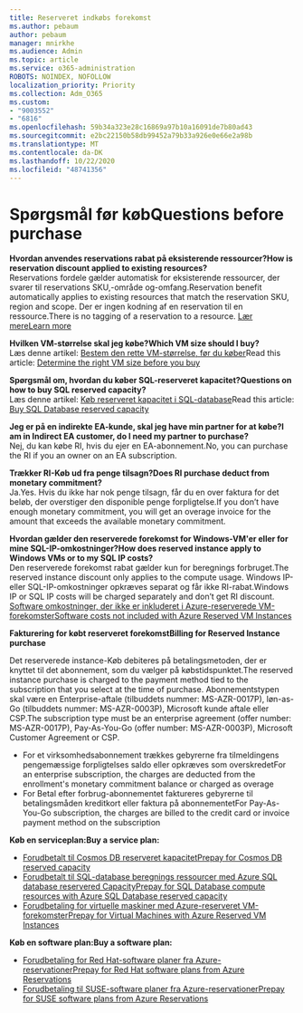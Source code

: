 ```yaml
---
title: Reserveret indkøbs forekomst
ms.author: pebaum
author: pebaum
manager: mnirkhe
ms.audience: Admin
ms.topic: article
ms.service: o365-administration
ROBOTS: NOINDEX, NOFOLLOW
localization_priority: Priority
ms.collection: Adm_O365
ms.custom:
- "9003552"
- "6816"
ms.openlocfilehash: 59b34a323e28c16869a97b10a16091de7b80ad43
ms.sourcegitcommit: e2bc22150b58db99452a79b33a926e0e66e2a98b
ms.translationtype: MT
ms.contentlocale: da-DK
ms.lasthandoff: 10/22/2020
ms.locfileid: "48741356"
---
```

# <a name="questions-before-purchase"></a><span data-ttu-id="fe9da-102">Spørgsmål før køb</span><span class="sxs-lookup"><span data-stu-id="fe9da-102">Questions before purchase</span></span>

<span data-ttu-id="fe9da-103">**Hvordan anvendes reservations rabat på eksisterende ressourcer?**</span><span class="sxs-lookup"><span data-stu-id="fe9da-103">**How is reservation discount applied to existing resources?**</span></span>  
<span data-ttu-id="fe9da-104">Reservations fordele gælder automatisk for eksisterende ressourcer, der svarer til reservations SKU,-område og-omfang.</span><span class="sxs-lookup"><span data-stu-id="fe9da-104">Reservation benefit automatically applies to existing resources that match the reservation SKU, region and scope.</span></span> <span data-ttu-id="fe9da-105">Der er ingen kodning af en reservation til en ressource.</span><span class="sxs-lookup"><span data-stu-id="fe9da-105">There is no tagging of a reservation to a resource.</span></span> [<span data-ttu-id="fe9da-106">Lær mere</span><span class="sxs-lookup"><span data-stu-id="fe9da-106">Learn more</span></span>](https://docs.microsoft.com/azure/cost-management-billing/reservations/save-compute-costs-reservations?WT.mc_id=Portal-Microsoft_Azure_Support#how-reservation-discount-is-applied) 

<span data-ttu-id="fe9da-107">**Hvilken VM-størrelse skal jeg købe?**</span><span class="sxs-lookup"><span data-stu-id="fe9da-107">**Which VM size should I buy?**</span></span>  
<span data-ttu-id="fe9da-108">Læs denne artikel: [Bestem den rette VM-størrelse, før du køber](https://docs.microsoft.com/azure/virtual-machines/windows/prepay-reserved-vm-instances?toc=/azure/billing/TOC.json&WT.mc_id=Portal-Microsoft_Azure_Support#determine-the-right-vm-size-before-you-buy)</span><span class="sxs-lookup"><span data-stu-id="fe9da-108">Read this article: [Determine the right VM size before you buy](https://docs.microsoft.com/azure/virtual-machines/windows/prepay-reserved-vm-instances?toc=/azure/billing/TOC.json&WT.mc_id=Portal-Microsoft_Azure_Support#determine-the-right-vm-size-before-you-buy)</span></span>

<span data-ttu-id="fe9da-109">**Spørgsmål om, hvordan du køber SQL-reserveret kapacitet?**</span><span class="sxs-lookup"><span data-stu-id="fe9da-109">**Questions on how to buy SQL reserved capacity?**</span></span>  
<span data-ttu-id="fe9da-110">Læs denne artikel: [Køb reserveret kapacitet i SQL-database](https://docs.microsoft.com/azure/sql-database/sql-database-reserved-capacity?toc=/azure/billing/TOC.json&WT.mc_id=Portal-Microsoft_Azure_Support#buy-sql-database-reserved-capacity)</span><span class="sxs-lookup"><span data-stu-id="fe9da-110">Read this article: [Buy SQL Database reserved capacity](https://docs.microsoft.com/azure/sql-database/sql-database-reserved-capacity?toc=/azure/billing/TOC.json&WT.mc_id=Portal-Microsoft_Azure_Support#buy-sql-database-reserved-capacity)</span></span>

<span data-ttu-id="fe9da-111">**Jeg er på en indirekte EA-kunde, skal jeg have min partner for at købe?**</span><span class="sxs-lookup"><span data-stu-id="fe9da-111">**I am in Indirect EA customer, do I need my partner to purchase?**</span></span>  
<span data-ttu-id="fe9da-112">Nej, du kan købe RI, hvis du ejer en EA-abonnement.</span><span class="sxs-lookup"><span data-stu-id="fe9da-112">No, you can purchase the RI if you an owner on an EA subscription.</span></span>

<span data-ttu-id="fe9da-113">**Trækker RI-Køb ud fra penge tilsagn?**</span><span class="sxs-lookup"><span data-stu-id="fe9da-113">**Does RI purchase deduct from monetary commitment?**</span></span>  
<span data-ttu-id="fe9da-114">Ja.</span><span class="sxs-lookup"><span data-stu-id="fe9da-114">Yes.</span></span> <span data-ttu-id="fe9da-115">Hvis du ikke har nok penge tilsagn, får du en over faktura for det beløb, der overstiger den disponible penge forpligtelse.</span><span class="sxs-lookup"><span data-stu-id="fe9da-115">If you don’t have enough monetary commitment, you will get an overage invoice for the amount that exceeds the available monetary commitment.</span></span>

<span data-ttu-id="fe9da-116">**Hvordan gælder den reserverede forekomst for Windows-VM'er eller for mine SQL-IP-omkostninger?**</span><span class="sxs-lookup"><span data-stu-id="fe9da-116">**How does reserved instance apply to Windows VMs or to my SQL IP costs?**</span></span>  
<span data-ttu-id="fe9da-117">Den reserverede forekomst rabat gælder kun for beregnings forbruget.</span><span class="sxs-lookup"><span data-stu-id="fe9da-117">The reserved instance discount only applies to the compute usage.</span></span> <span data-ttu-id="fe9da-118">Windows IP-eller SQL-IP-omkostninger opkræves separat og får ikke RI-rabat.</span><span class="sxs-lookup"><span data-stu-id="fe9da-118">Windows IP or SQL IP costs will be charged separately and don’t get RI discount.</span></span> [<span data-ttu-id="fe9da-119">Software omkostninger, der ikke er inkluderet i Azure-reserverede VM-forekomster</span><span class="sxs-lookup"><span data-stu-id="fe9da-119">Software costs not included with Azure Reserved VM Instances</span></span>](https://docs.microsoft.com/azure/billing/billing-reserved-instance-windows-software-costs?WT.mc_id=Portal-Microsoft_Azure_Support)  
      
<span data-ttu-id="fe9da-120">**Fakturering for købt reserveret forekomst**</span><span class="sxs-lookup"><span data-stu-id="fe9da-120">**Billing for Reserved Instance purchase**</span></span>  
      
<span data-ttu-id="fe9da-121">Det reserverede instance-Køb debiteres på betalingsmetoden, der er knyttet til det abonnement, som du vælger på købstidspunktet.</span><span class="sxs-lookup"><span data-stu-id="fe9da-121">The reserved instance purchase is charged to the payment method tied to the subscription that you select at the time of purchase.</span></span> <span data-ttu-id="fe9da-122">Abonnementstypen skal være en Enterprise-aftale (tilbuddets nummer: MS-AZR-0017P), løn-as-Go (tilbuddets nummer: MS-AZR-0003P), Microsoft kunde aftale eller CSP.</span><span class="sxs-lookup"><span data-stu-id="fe9da-122">The subscription type must be an enterprise agreement (offer number: MS-AZR-0017P), Pay-As-You-Go (offer number: MS-AZR-0003P), Microsoft Customer Agreement or CSP.</span></span>

-   <span data-ttu-id="fe9da-123">For et virksomhedsabonnement trækkes gebyrerne fra tilmeldingens pengemæssige forpligtelses saldo eller opkræves som overskredet</span><span class="sxs-lookup"><span data-stu-id="fe9da-123">For an enterprise subscription, the charges are deducted from the enrollment's monetary commitment balance or charged as overage</span></span>
-   <span data-ttu-id="fe9da-124">For Betal efter forbrug-abonnementet faktureres gebyrerne til betalingsmåden kreditkort eller faktura på abonnementet</span><span class="sxs-lookup"><span data-stu-id="fe9da-124">For Pay-As-You-Go subscription, the charges are billed to the credit card or invoice payment method on the subscription</span></span>

<span data-ttu-id="fe9da-125">**Køb en serviceplan:**</span><span class="sxs-lookup"><span data-stu-id="fe9da-125">**Buy a service plan:**</span></span>

-   [<span data-ttu-id="fe9da-126">Forudbetalt til Cosmos DB reserveret kapacitet</span><span class="sxs-lookup"><span data-stu-id="fe9da-126">Prepay for Cosmos DB reserved capacity</span></span>](https://docs.microsoft.com/azure/cosmos-db/cosmos-db-reserved-capacity?WT.mc_id=Portal-Microsoft_Azure_Support)
-   [<span data-ttu-id="fe9da-127">Forudbetalt til SQL-database beregnings ressourcer med Azure SQL database reservered Capacity</span><span class="sxs-lookup"><span data-stu-id="fe9da-127">Prepay for SQL Database compute resources with Azure SQL Database reserved capacity</span></span>](https://docs.microsoft.com/azure/sql-database/sql-database-reserved-capacity?WT.mc_id=Portal-Microsoft_Azure_Support)
-   [<span data-ttu-id="fe9da-128">Forudbetaling for virtuelle maskiner med Azure-reserveret VM-forekomster</span><span class="sxs-lookup"><span data-stu-id="fe9da-128">Prepay for Virtual Machines with Azure Reserved VM Instances</span></span>](https://docs.microsoft.com/azure/virtual-machines/windows/prepay-reserved-vm-instances?WT.mc_id=Portal-Microsoft_Azure_Support)

<span data-ttu-id="fe9da-129">**Køb en software plan:**</span><span class="sxs-lookup"><span data-stu-id="fe9da-129">**Buy a software plan:**</span></span>

-   [<span data-ttu-id="fe9da-130">Forudbetaling for Red Hat-software planer fra Azure-reservationer</span><span class="sxs-lookup"><span data-stu-id="fe9da-130">Prepay for Red Hat software plans from Azure Reservations</span></span>](https://docs.microsoft.com/azure/virtual-machines/linux/prepay-rhel-software-charges?WT.mc_id=Portal-Microsoft_Azure_Support)
-   [<span data-ttu-id="fe9da-131">Forudbetaling til SUSE-software planer fra Azure-reservationer</span><span class="sxs-lookup"><span data-stu-id="fe9da-131">Prepay for SUSE software plans from Azure Reservations</span></span>](https://docs.microsoft.com/azure/virtual-machines/linux/prepay-suse-software-charges?WT.mc_id=Portal-Microsoft_Azure_Support)